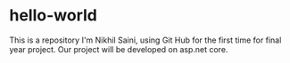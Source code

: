 # hello-world
This is a repository
I'm Nikhil Saini, using Git Hub for the first time for final year project.
Our project will be developed on asp.net core.
